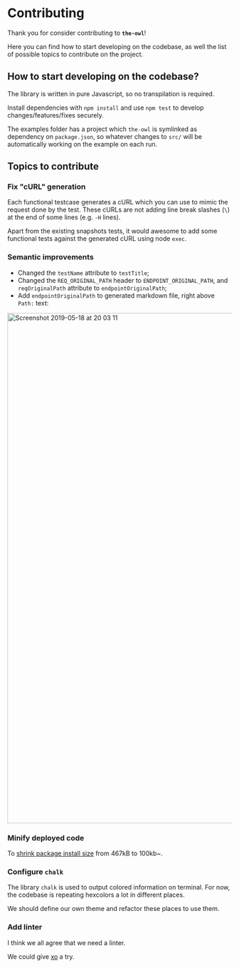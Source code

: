 # Contributing

Thank you for consider contributing to **`the-owl`**!

Here you can find how to start developing on the codebase, as well the list of possible topics to contribute on the project.

## How to start developing on the codebase?

The library is written in pure Javascript, so no transpilation is required.

Install dependencies with `npm install` and use `npm test` to develop changes/features/fixes securely.

The examples folder has a project which `the-owl` is symlinked as dependency on `package.json`, so whatever changes to `src/` will be automatically working on the example on each run.

## Topics to contribute

### Fix "cURL" generation

Each functional testcase generates a cURL which you can use to mimic the request done by the test. These cURLs are not adding line break slashes (`\`) at the end of some lines (e.g. `-H` lines).

Apart from the existing snapshots tests, it would awesome to add some functional tests against the generated cURL using node `exec`.

### Semantic improvements

* Changed the `testName` attribute to `testTitle`;
* Changed the `REQ_ORIGINAL_PATH` header to `ENDPOINT_ORIGINAL_PATH`, and `reqOriginalPath` attribute to `endpointOriginalPath`;
* Add `endpointOriginalPath` to generated markdown file, right above `Path:` text:
<img width="1146" alt="Screenshot 2019-05-18 at 20 03 11" src="https://user-images.githubusercontent.com/11094572/57973480-8c318400-79a9-11e9-9266-dcc75d925464.png">

### Minify deployed code

To [shrink package install size](https://packagephobia.now.sh/result?p=the-owl) from 467kB to 100kb~.

### Configure `chalk`

The library `chalk` is used to output colored information on terminal. For now, the codebase is repeating hexcolors a lot in different places.

We should define our own theme and refactor these places to use them.

### Add linter

I think we all agree that we need a linter.

We could give [xo](https://github.com/xojs/xo) a try.
